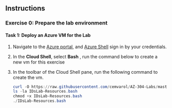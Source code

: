 ## Instructions

### Exercise 0: Prepare the lab environment


#### Task 1: Deploy an Azure VM for the Lab
1. Navigate to the [Azure portal](https://portal.azure.com), and  [Azure Shell](https://shell.azure.com)   sign in by your credentials.
1. In the **Cloud Shell**, select  **Bash** , run the command below to create a new vm for this exercise
3.	In the toolbar of the Cloud Shell pane, run the following command to create the vm.


      ```powershell
      curl -O https://raw.githubusercontent.com/cemvarol/AZ-304-Labs/master/IDsLab/IDsLab-Resources.bash
      ls -la IDsLab-Resources.bash
      chmod +x IDsLab-Resources.bash
      ./IDsLab-Resources.bash
      ```
